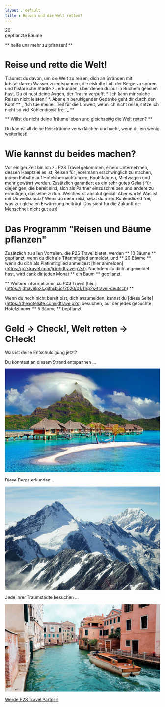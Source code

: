 ```yaml
---
layout : default
title : Reisen und die Welt retten?
---
```


<div class="number">20</div> 

<div class="number-desc">gepflanzte Bäume</div>

** helfe uns mehr zu pflanzen! **

# Reise und rette die Welt!

Träumst du davon, um die Welt zu reisen, dich an Stränden mit kristallklarem Wasser zu entspannen, die eiskalte Luft der Berge  zu spüren und historische Städte zu erkunden, über denen du nur in Büchern gelesen hast. Du öffnest deine Augen, der Traum verpufft * 'Ich kann mir solche Reisen nicht leisten!' *. Aber ein beruhigender Gedanke geht dir durch den Kopf ** _ 'Ich tue meinen Teil für die Umwelt, wenn ich nicht reise, setze ich nicht so viel Kohlendioxid frei.'_ **

** Willst du nicht deine Träume leben und gleichzeitig die Welt retten? **

Du kannst all deine Reiseträume verwirklichen und mehr, wenn du ein wenig weiterliest!

# Wie kannst du beides machen?

Vor einiger Zeit bin ich zu P2S Travel gekommen, einem Unternehmen, dessen Hauptziel es ist, Reisen für jedermann erschwinglich zu machen, indem Rabatte auf Hotelübernachtungen, Bootsfahrten, Mietwagen und mehr gewährt werden. Zusätzlich garantiert es ein sehr gutes Gehalt für diejenigen, die bereit sind, sich als Partner einzuschreiben und andere zu ermutigen, dasselbe zu tun. Welches ist absolut genial! Aber warte! Was ist mit Umweltschutz? Wenn du mehr reist, setzt du mehr Kohlendioxid frei, was zur globalen Erwärmung beiträgt. Das sieht für die Zukunft der Menschheit nicht gut aus!

# Das Programm "Reisen und Bäume pflanzen"

Zusätzlich zu allen Vorteilen, die P2S Travel bietet, werden ** 10 Bäume ** gepflanzt, wenn du dich als Titanmitglied anmeldst, und ** 20 Bäume **, wenn du dich als Platinmitglied anmeldest [hier anmelden] (https://p2stravel.com/join/jdtravelp2s/). Nachdem du dich angemeldet hast, wird dank dir jeden Monat ** ein Baum ** gepflanzt.

** Weitere Informationen zu P2S Travel [hier] (https://jdtravelp2s.github.io/2020/01/11/p2s-travel-deutsch) **
 
Wenn du noch nicht bereit bist, dich anzumelden, kannst du [diese Seite] (https://thehotelsite.com/jdtravelp2s) besuchen, auf der jedes gebuchte Hotelzimmer ** 5 Bäume ** bepflanzt!

# Geld -> Check!, Welt retten -> CHeck!

Was ist deine Entschuldigung jetzt?

Du könntest an diesem Strand entspannen ...

<img class="d-block w-100 img-fluid" src="/assets/cottages-beach-r.jpg" alt="beach holidays">

Diese Berge erkunden ...

<img class="d-block w-100 img-fluid" src="/assets/mountains-r.jpg" alt="snowy mountains">

Jede ihrer Traumstädte besuchen ...

<img class="d-block w-100 img-fluid" src="/assets/orange-powerboat-r.jpg" alt="Venice trip">

[Werde P2S Travel Partner!](https://p2stravel.com/join/jdtravelp2s)